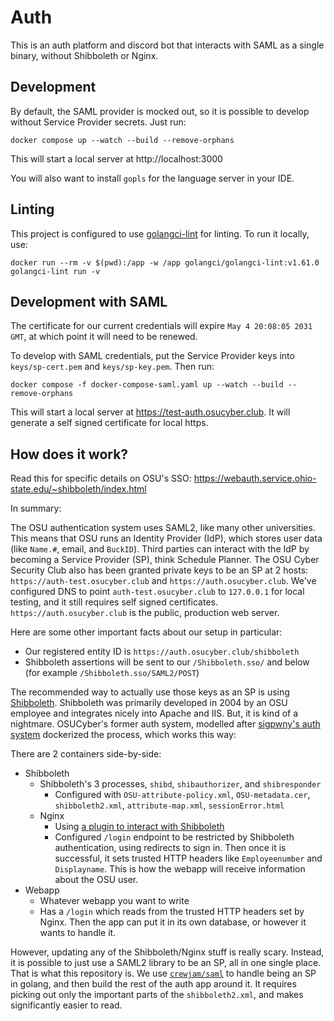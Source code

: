 # Auth

This is an auth platform and discord bot that interacts with SAML as a single binary, without Shibboleth or Nginx.

## Development

By default, the SAML provider is mocked out, so it is possible to develop without Service Provider secrets. Just run:

```
docker compose up --watch --build --remove-orphans
```

This will start a local server at http://localhost:3000

You will also want to install `gopls` for the language server in your IDE.

## Linting

This project is configured to use [golangci-lint](https://github.com/golangci/golangci-lint) for linting. To run it locally, use:

```
docker run --rm -v $(pwd):/app -w /app golangci/golangci-lint:v1.61.0 golangci-lint run -v
```

## Development with SAML

The certificate for our current credentials will expire `May 4 20:08:05 2031 GMT`, at which point it will need to be renewed.

To develop with SAML credentials, put the Service Provider keys into `keys/sp-cert.pem` and `keys/sp-key.pem`. Then run:

```
docker compose -f docker-compose-saml.yaml up --watch --build --remove-orphans
```

This will start a local server at https://test-auth.osucyber.club. It will generate a self signed certificate for local https.

## How does it work?

Read this for specific details on OSU's SSO: https://webauth.service.ohio-state.edu/~shibboleth/index.html

In summary:

The OSU authentication system uses SAML2, like many other universities. This means that OSU runs an Identity Provider (IdP), which stores user data (like `Name.#`, email, and `BuckID`). Third parties can interact with the IdP by becoming a Service Provider (SP), think Schedule Planner. The OSU Cyber Security Club also has been granted private keys to be an SP at 2 hosts: `https://auth-test.osucyber.club` and `https://auth.osucyber.club`. We've configured DNS to point `auth-test.osucyber.club` to `127.0.0.1` for local testing, and it still requires self signed certificates. `https://auth.osucyber.club` is the public, production web server.

Here are some other important facts about our setup in particular:
- Our registered entity ID is `https://auth.osucyber.club/shibboleth`
- Shibboleth assertions will be sent to our `/Shibboleth.sso/` and below (for example `/Shibboleth.sso/SAML2/POST`)

The recommended way to actually use those keys as an SP is using [Shibboleth](https://shibboleth.net). Shibboleth was primarily developed in 2004 by an OSU employee and integrates nicely into Apache and IIS. But, it is kind of a nightmare. OSUCyber's former auth system, modelled after [sigpwny's auth system](https://github.com/sigpwny/sigpwny-shibboleth-auth) dockerized the process, which works this way:

There are 2 containers side-by-side:
- Shibboleth
  - Shibboleth's 3 processes, `shibd`, `shibauthorizer`, and `shibresponder`
    - Configured with `OSU-attribute-policy.xml`, `OSU-metadata.cer`, `shibboleth2.xml`, `attribute-map.xml`, `sessionError.html`
  - Nginx
    - Using [a plugin to interact with Shibboleth](https://github.com/nginx-shib/nginx-http-shibboleth)
    - Configured `/login` endpoint to be restricted by Shibboleth authentication, using redirects to sign in. Then once it is successful, it sets trusted HTTP headers like `Employeenumber` and `Displayname`. This is how the webapp will receive information about the OSU user.
- Webapp
  - Whatever webapp you want to write
  - Has a `/login` which reads from the trusted HTTP headers set by Nginx. Then the app can put it in its own database, or however it wants to handle it.

However, updating any of the Shibboleth/Nginx stuff is really scary. Instead, it is possible to just use a SAML2 library to be an SP, all in one single place. That is what this repository is. We use [`crewjam/saml`](https://github.com/crewjam/saml) to handle being an SP in golang, and then build the rest of the auth app around it. It requires picking out only the important parts of the `shibboleth2.xml`, and makes significantly easier to read.
